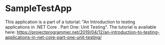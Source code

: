 # SampleTestApp
This application is a part of a tutorial: "An Introduction to testing applications in .NET Core . Part One: Unit Testing".
The tutorial is available here: https://projectprogrammer.net/2019/04/12/an-introduction-to-testing-applications-in-net-core-part-one-unit-testing/

